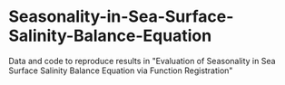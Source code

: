 # Seasonality-in-Sea-Surface-Salinity-Balance-Equation
Data and code to reproduce results in "Evaluation of Seasonality in Sea Surface Salinity Balance Equation via Function Registration"

